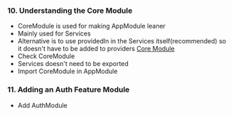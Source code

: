 ### 10. Understanding the Core Module

* CoreModule is used for making AppModule leaner
* Mainly used for Services
* Alternative is to use providedIn in the Services itself(recommended) so it doesn't have to be added to providers
[Core Module](../img/core.png)
* Check CoreModule
* Services doesn't need to be exported
* Import CoreModule in AppModule

### 11. Adding an Auth Feature Module

* Add AuthModule